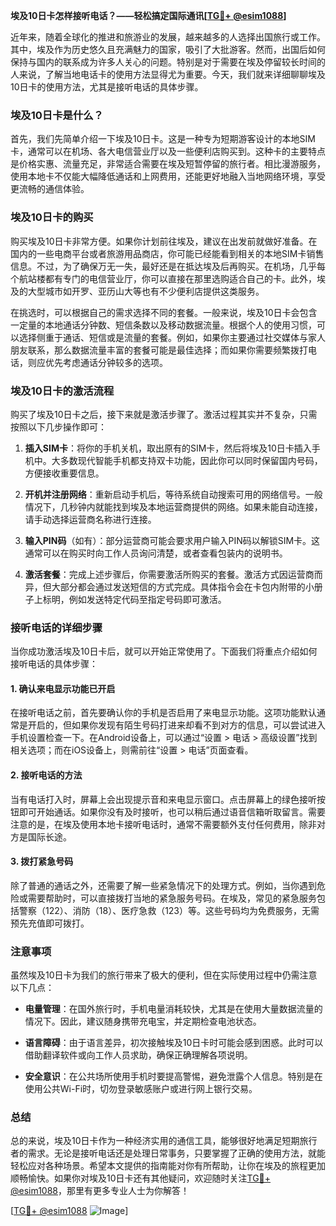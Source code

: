 **埃及10日卡怎样接听电话？——轻松搞定国际通讯[[TG💪+ @esim1088](https://t.me/s/esim1088)]**

近年来，随着全球化的推进和旅游业的发展，越来越多的人选择出国旅行或工作。其中，埃及作为历史悠久且充满魅力的国家，吸引了大批游客。然而，出国后如何保持与国内的联系成为许多人关心的问题。特别是对于需要在埃及停留较长时间的人来说，了解当地电话卡的使用方法显得尤为重要。今天，我们就来详细聊聊埃及10日卡的使用方法，尤其是接听电话的具体步骤。

### 埃及10日卡是什么？

首先，我们先简单介绍一下埃及10日卡。这是一种专为短期游客设计的本地SIM卡，通常可以在机场、各大电信营业厅以及一些便利店购买到。这种卡的主要特点是价格实惠、流量充足，非常适合需要在埃及短暂停留的旅行者。相比漫游服务，使用本地卡不仅能大幅降低通话和上网费用，还能更好地融入当地网络环境，享受更流畅的通信体验。

### 埃及10日卡的购买

购买埃及10日卡非常方便。如果你计划前往埃及，建议在出发前就做好准备。在国内的一些电商平台或者旅游用品商店，你可能已经能看到相关的本地SIM卡销售信息。不过，为了确保万无一失，最好还是在抵达埃及后再购买。在机场，几乎每个航站楼都有专门的电信营业厅，你可以直接在那里选购适合自己的卡。此外，埃及的大型城市如开罗、亚历山大等也有不少便利店提供这类服务。

在挑选时，可以根据自己的需求选择不同的套餐。一般来说，埃及10日卡会包含一定量的本地通话分钟数、短信条数以及移动数据流量。根据个人的使用习惯，可以选择侧重于通话、短信或是流量的套餐。例如，如果你主要通过社交媒体与家人朋友联系，那么数据流量丰富的套餐可能是最佳选择；而如果你需要频繁拨打电话，则应优先考虑通话分钟较多的选项。

### 埃及10日卡的激活流程

购买了埃及10日卡之后，接下来就是激活步骤了。激活过程其实并不复杂，只需按照以下几步操作即可：

1. **插入SIM卡**：将你的手机关机，取出原有的SIM卡，然后将埃及10日卡插入手机中。大多数现代智能手机都支持双卡功能，因此你可以同时保留国内号码，方便接收重要信息。
   
2. **开机并注册网络**：重新启动手机后，等待系统自动搜索可用的网络信号。一般情况下，几秒钟内就能找到埃及本地运营商提供的网络。如果未能自动连接，请手动选择运营商名称进行连接。

3. **输入PIN码**（如有）：部分运营商可能会要求用户输入PIN码以解锁SIM卡。这通常可以在购买时向工作人员询问清楚，或者查看包装内的说明书。

4. **激活套餐**：完成上述步骤后，你需要激活所购买的套餐。激活方式因运营商而异，但大部分都会通过发送短信的方式完成。具体指令会在卡包内附带的小册子上标明，例如发送特定代码至指定号码即可激活。

### 接听电话的详细步骤

当你成功激活埃及10日卡后，就可以开始正常使用了。下面我们将重点介绍如何接听电话的具体步骤：

#### 1. 确认来电显示功能已开启
在接听电话之前，首先要确认你的手机是否启用了来电显示功能。这项功能默认通常是开启的，但如果你发现有陌生号码打进来却看不到对方的信息，可以尝试进入手机设置检查一下。在Android设备上，可以通过“设置 > 电话 > 高级设置”找到相关选项；而在iOS设备上，则需前往“设置 > 电话”页面查看。

#### 2. 接听电话的方法
当有电话打入时，屏幕上会出现提示音和来电显示窗口。点击屏幕上的绿色接听按钮即可开始通话。如果你没有及时接听，也可以稍后通过语音信箱听取留言。需要注意的是，在埃及使用本地卡接听电话时，通常不需要额外支付任何费用，除非对方是国际长途。

#### 3. 拨打紧急号码
除了普通的通话之外，还需要了解一些紧急情况下的处理方式。例如，当你遇到危险或需要帮助时，可以直接拨打当地的紧急服务号码。在埃及，常见的紧急服务包括警察（122）、消防（18）、医疗急救（123）等。这些号码均为免费服务，无需预先充值即可拨打。

### 注意事项

虽然埃及10日卡为我们的旅行带来了极大的便利，但在实际使用过程中仍需注意以下几点：

- **电量管理**：在国外旅行时，手机电量消耗较快，尤其是在使用大量数据流量的情况下。因此，建议随身携带充电宝，并定期检查电池状态。
  
- **语言障碍**：由于语言差异，初次接触埃及10日卡时可能会感到困惑。此时可以借助翻译软件或向工作人员求助，确保正确理解各项说明。

- **安全意识**：在公共场所使用手机时要提高警惕，避免泄露个人信息。特别是在使用公共Wi-Fi时，切勿登录敏感账户或进行网上银行交易。

### 总结

总的来说，埃及10日卡作为一种经济实用的通信工具，能够很好地满足短期旅行者的需求。无论是接听电话还是处理日常事务，只要掌握了正确的使用方法，就能轻松应对各种场景。希望本文提供的指南能对你有所帮助，让你在埃及的旅程更加顺畅愉快。如果你对埃及10日卡还有其他疑问，欢迎随时关注[TG💪+ @esim1088](https://t.me/s/esim1088)，那里有更多专业人士为你解答！

[[TG💪+ @esim1088](https://t.me/s/esim1088) ![Image](https://i.postimg.cc/4NQfJmqS/Snipaste-2025-05-13-00-14-12.png)]